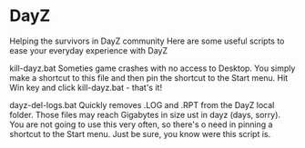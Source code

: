 # DayZ
Helping the survivors in DayZ community
Here are some useful scripts to ease your everyday experience with DayZ

kill-dayz.bat
Someties game crashes with no access to Desktop. You simply make a shortcut to this file and then pin the shortcut to the Start menu.
Hit Win key and click kill-dayz.bat - that's it!

dayz-del-logs.bat
Quickly removes .LOG and .RPT from the DayZ local folder. Those files may reach Gigabytes in size ust in dayz (days, sorry).
You are not going to use this very often, so there's o need in pinning a shortcut to the Start menu. Just be sure, you know were this script is.

